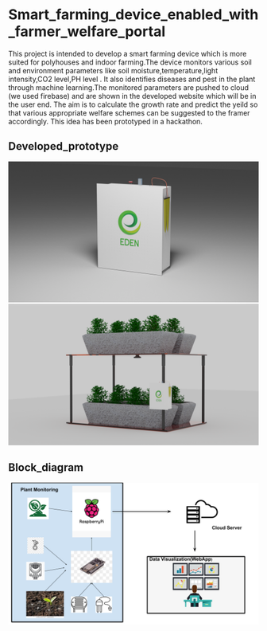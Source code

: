 # Smart_farming_device_enabled_with_farmer_welfare_portal
  This project is intended to develop a smart farming device which is more suited for polyhouses and indoor farming.The device monitors various soil and environment parameters like soil moisture,temperature,light intensity,CO2 level,PH level . It also identifies diseases and pest in the plant through machine learning.The monitored parameters are pushed to cloud (we used firebase) and are shown in the developed website which will be in the user end. The aim is to calculate the growth rate and predict the yeild so that various appropriate welfare schemes can be suggested to the framer accordingly.
  This idea has been prototyped in a hackathon.
  
  
## Developed_prototype
![alt-text](https://github.com/vinodhini-radhakrishnan/Smart_farming_device_enabled_with_farmer_welfare_portal/blob/master/untitled.png)
![alt-text](https://github.com/vinodhini-radhakrishnan/Smart_farming_device_enabled_with_farmer_welfare_portal/blob/master/wHOLE.png)

## Block_diagram

![alt-text](https://github.com/vinodhini-radhakrishnan/Smart_farming_device_enabled_with_farmer_welfare_portal/blob/master/Block%20Diagram%20EDEN.png)
  
